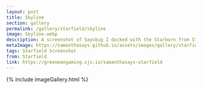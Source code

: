 ```yaml
---
layout: post
title: Skyline
section: gallery
permalink: /gallery/starfield/skyline
image: Skyline.webp
description: A screenshot of Saysbug I docked with the Starborn from Starfield, taken by Samantha Says.
metaImage: https://samanthasays.github.io/assets/images/gallery/starfield/Skyline.webp
tags: Starfield Screenshot
from: Starfield
link: https://greenmangaming.sjv.io/samanthasays-starfield
---
```

{% include imageGallery.html %}